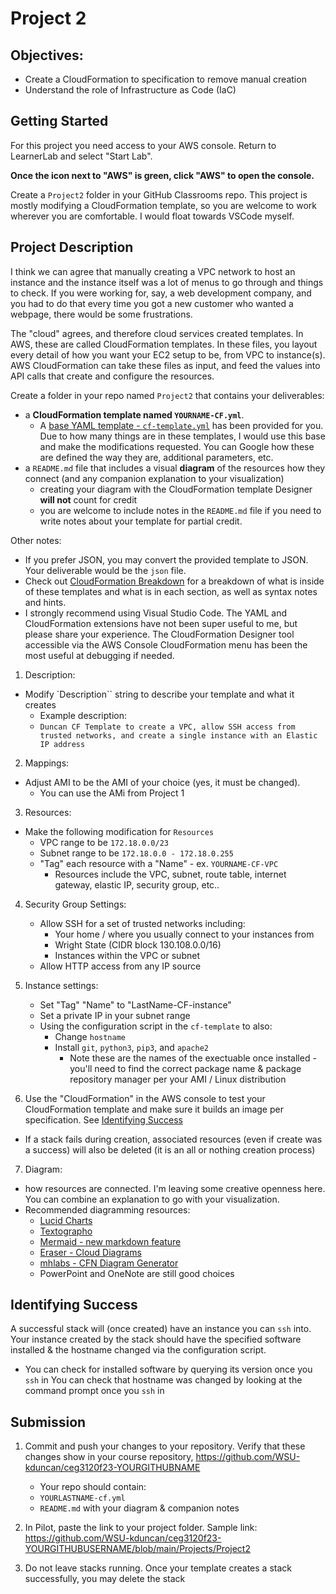 # Project 2

## Objectives:

- Create a CloudFormation to specification to remove manual creation
- Understand the role of Infrastructure as Code (IaC)

## Getting Started

For this project you need access to your AWS console. Return to LearnerLab and select "Start Lab".

**Once the icon next to "AWS" is green, click "AWS" to open the console.**

Create a `Project2` folder in your GitHub Classrooms repo. This project is mostly modifying a CloudFormation template, so you are welcome to work wherever you are comfortable. I would float towards VSCode myself.
 
## Project Description

I think we can agree that manually creating a VPC network to host an instance and the instance itself was a lot of menus to go through and things to check. If you were working for, say, a web development company, and you had to do that every time you got a new customer who wanted a webpage, there would be some frustrations. 

The "cloud" agrees, and therefore cloud services created templates. In AWS, these are called CloudFormation templates. In these files, you layout every detail of how you want your EC2 setup to be, from VPC to instance(s). AWS CloudFormation can take these files as input, and feed the values into API calls that create and configure the resources.

Create a folder in your repo named `Project2` that contains your deliverables:
- a **CloudFormation template named `YOURNAME-CF.yml`**.
  - A [base YAML template - `cf-template.yml`](cf-template.yml) has been provided for you. Due to how many things are in these templates, I would use this base and make the modifications requested. You can Google how these are defined the way they are, additional parameters, etc.
- a `README.md` file that includes a visual **diagram** of the resources how they connect (and any companion explanation to your visualization)
  - creating your diagram with the CloudFormation template Designer **will not** count for credit
  - you are welcome to include notes in the `README.md` file if you need to write notes about your template for partial credit.

Other notes: 
- If you prefer JSON, you may convert the provided template to JSON. Your deliverable would be the `json` file.
- Check out [CloudFormation Breakdown](../../CourseNotes/AWS-CF-Breakdown.md) for a breakdown of what is inside of these templates and what is in each section, as well as syntax notes and hints.
- I strongly recommend using Visual Studio Code. The YAML and CloudFormation extensions have not been super useful to me, but please share your experience. The CloudFormation Designer tool accessible via the AWS Console CloudFormation menu has been the most useful at debugging if needed.

1. Description:

- Modify `Description`` string to describe your template and what it creates
  - Example description:
  - `Duncan CF Template to create a VPC, allow SSH access from trusted networks, and create a single instance with an Elastic IP address`

2. Mappings:

- Adjust AMI to be the AMI of your choice (yes, it must be changed).
  - You can use the AMi from Project 1

3. Resources:

- Make the following modification for `Resources`
  - VPC range to be `172.18.0.0/23`
  - Subnet range to be `172.18.0.0 - 172.18.0.255`
  - "Tag" each resource with a "Name" - ex. `YOURNAME-CF-VPC`
    - Resources include the VPC, subnet, route table, internet gateway, elastic IP, security group, etc..

4. Security Group Settings:

   - Allow SSH for a set of trusted networks including:
     - Your home / where you usually connect to your instances from
     - Wright State (CIDR block 130.108.0.0/16)
     - Instances within the VPC or subnet
   - Allow HTTP access from any IP source

5. Instance settings:

   - Set "Tag" "Name" to "LastName-CF-instance"
   - Set a private IP in your subnet range
   - Using the configuration script in the `cf-template` to also:
     - Change `hostname`
     - Install `git`, `python3`, `pip3`, and `apache2`
       - Note these are the names of the exectuable once installed - you'll need to find the correct package name & package repository manager per your AMI / Linux distribution

6. Use the "CloudFormation" in the AWS console to test your CloudFormation template and make sure it builds an image per specification.  See [Identifying Success](#identifying-success)
  - If a stack fails during creation, associated resources (even if create was a success) will also be deleted (it is an all or nothing creation process)

7. Diagram:
- how resources are connected.  I'm leaving some creative openness here.  You can combine an explanation to go with your visualization.
- Recommended diagramming resources: 
  - [Lucid Charts](https://www.lucidchart.com/pages/)
  - [Textographo](https://textografo.com/)
  - [Mermaid - new markdown feature](https://github.blog/2022-02-14-include-diagrams-markdown-files-mermaid/)
  - [Eraser - Cloud Diagrams](https://docs.tryeraser.com/docs/cloud-diagrams)
  - [mhlabs - CFN Diagram Generator](https://github.com/mhlabs/cfn-diagram)
  - PowerPoint and OneNote are still good choices

## Identifying Success

A successful stack will (once created) have an instance you can `ssh` into. Your instance created by the stack should have the specified software installed & the hostname changed via the configuration script.

- You can check for installed software by querying its version once you `ssh` in
  You can check that hostname was changed by looking at the command prompt once you `ssh` in

## Submission

1. Commit and push your changes to your repository. Verify that these changes show in your course repository, https://github.com/WSU-kduncan/ceg3120f23-YOURGITHUBNAME

   - Your repo should contain:
   - `YOURLASTNAME-cf.yml`
   - `README.md` with your diagram & companion notes

2. In Pilot, paste the link to your project folder. Sample link: https://github.com/WSU-kduncan/ceg3120f23-YOURGITHUBUSERNAME/blob/main/Projects/Project2

3. Do not leave stacks running. Once your template creates a stack successfully, you may delete the stack
